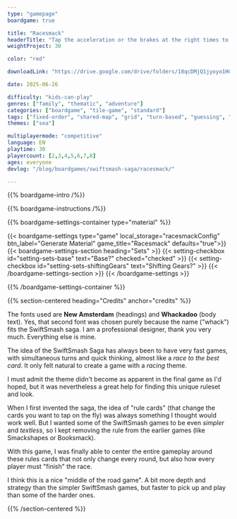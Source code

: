 ```yaml
---
type: "gamepage"
boardgame: true

title: "Racesmack"
headerTitle: "Tap the acceleration or the brakes at the right times to complete a perilous race first."
weightProject: 30

color: "red"

downloadLink: "https://drive.google.com/drive/folders/18qcDMjQ1jyoyo1HCt9PxzSPRLdyYylY4"

date: 2025-06-26

difficulty: "kids-can-play"
genres: ["family", "thematic", "adventure"]
categories: ["boardgame", "tile-game", "standard"]
tags: ["fixed-order", "shared-map", "grid", "turn-based", "guessing", "bias", "variable-setup", "orientation", "set-collection", "high-score"]
themes: ["sea"]

multiplayermode: "competitive"
language: EN
playtime: 30
playercount: [2,3,4,5,6,7,8]
ages: everyone
devlog: "/blog/boardgames/swiftsmash-saga/racesmack/"

---
```


{{% boardgame-intro /%}}

{{% boardgame-instructions /%}}

{{% boardgame-settings-container type="material" %}}

{{< boardgame-settings type="game" local_storage="racesmackConfig" btn_label="Generate Material" game_title="Racesmack" defaults="true">}}
  {{< boardgame-settings-section heading="Sets" >}}
    {{< setting-checkbox id="setting-sets-base" text="Base?" checked="checked" >}}
    {{< setting-checkbox id="setting-sets-shiftingGears" text="Shifting Gears?" >}}
  {{< /boardgame-settings-section >}}
{{< /boardgame-settings >}}

{{% /boardgame-settings-container %}}

{{% section-centered heading="Credits" anchor="credits" %}}

The fonts used are **New Amsterdam** (headings) and **Whackadoo** (body text). Yes, that second font was chosen purely because the name ("whack") fits the SwiftSmash saga. I am a professional designer, thank you very much. Everything else is mine.

The idea of the SwiftSmash Saga has always been to have very fast games, with simultaneous turns and quick thinking, almost like a _race to the best card_. It only felt natural to create a game with a _racing_ theme. 

I must admit the theme didn't become as apparent in the final game as I'd hoped, but it was nevertheless a great help for finding this unique ruleset and look.

When I first invented the saga, the idea of "rule cards" (that change the cards you want to tap on the fly) was always something I thought would work well. But I wanted some of the SwiftSmash games to be even _simpler_ and _textless_, so I kept removing the rule from the earlier games (like Smackshapes or Booksmack). 

With this game, I was finally able to center the entire gameplay around these rules cards that not only change every round, but also how every player must "finish" the race.

I think this is a nice "middle of the road game". A bit more depth and strategy than the simpler SwiftSmash games, but faster to pick up and play than some of the harder ones. 

{{% /section-centered %}}